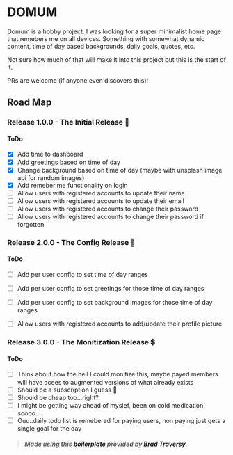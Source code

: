 # DOMUM
Domum is a hobby project. I was looking for a super minimalist home page that remebers me on all devices. Something with somewhat dynamic content, time of day based backgrounds, daily goals, quotes, etc.

Not sure how much of that will make it into this project but this is the start of it.

PRs are welcome (if anyone even discovers this)!

## Road Map

### Release 1.0.0 - The Initial Release 🚀
#### ToDo
- [x] Add time to dashboard
- [x] Add greetings based on time of day
- [x] Change background based on time of day (maybe with unsplash image api for random images)
- [x] Add remeber me functionality on login
- [ ] Allow users with registered accounts to update their name
- [ ] Allow users with registered accounts to update their email
- [ ] Allow users with registered accounts to change their password
- [ ] Allow users with registered accounts to change their password if forgotten

### Release 2.0.0 - The Config Release 🔧
#### ToDo
- [ ] Add per user config to set time of day ranges
- [ ] Add per user config to set greetings for those time of day ranges
- [ ] Add per user config to set background images for those time of day ranges
- [ ] Allow users with registered accounts to add/update their profile picture


### Release 3.0.0 - The Monitization Release 💲
#### ToDo
- [ ] Think about how the hell I could monitize this, maybe payed members will have acees to augmented versions of what already exists
- [ ] Should be a subscription I guess 🤷‍
- [ ] Should be cheap too...right?
- [ ] I might be getting way ahead of myslef, been on cold medication soooo...
- [ ] Ouu..daily todo list is remebered for paying users, non paying just gets a single goal for the day

> ##### Made using this [boilerplate](https://github.com/bradtraversy/node_passport_login) provided by [Brad Traversy](https://github.com/bradtraversy).